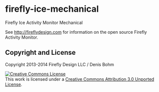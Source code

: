 firefly-ice-mechanical
======================

Firefly Ice Activity Monitor Mechanical

See http://fireflydesign.com for information on the open source Firefly Activity Monitor.

Copyright and License 
---------------------
Copyright 2013-2014 Firefly Design LLC / Denis Bohm

<a rel="license" href="http://creativecommons.org/licenses/by/3.0/deed.en_US"><img alt="Creative Commons License" style="border-width:0" src="http://i.creativecommons.org/l/by/3.0/88x31.png" /></a><br />This work is licensed under a <a rel="license" href="http://creativecommons.org/licenses/by/3.0/deed.en_US">Creative Commons Attribution 3.0 Unported License</a>.
